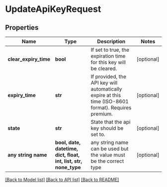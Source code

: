 # UpdateApiKeyRequest


## Properties
Name | Type | Description | Notes
------------ | ------------- | ------------- | -------------
**clear_expiry_time** | **bool** | If set to true, the expiration time for this key will be cleared. | [optional] 
**expiry_time** | **str** | If provided, the API key will automatically expire at this time (ISO-8601 format). Requires premium. | [optional] 
**state** | **str** | State that the api key should be set to. | [optional] 
**any string name** | **bool, date, datetime, dict, float, int, list, str, none_type** | any string name can be used but the value must be the correct type | [optional]

[[Back to Model list]](../README.md#documentation-for-models) [[Back to API list]](../README.md#documentation-for-api-endpoints) [[Back to README]](../README.md)


